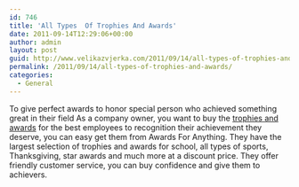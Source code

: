 ```yaml
---
id: 746
title: 'All Types  Of Trophies And Awards'
date: 2011-09-14T12:29:06+00:00
author: admin
layout: post
guid: http://www.velikazvjerka.com/2011/09/14/all-types-of-trophies-and-awards/
permalink: /2011/09/14/all-types-of-trophies-and-awards/
categories:
  - General
---
```

To give perfect awards to honor special person who achieved something great in their field As a company owner, you want to buy the [trophies and awards](http://www.awardsforanything.com/) for the best employees to recognition their achievement they deserve, you can easy get them from Awards For Anything. They have the largest selection of trophies and awards for school, all types of sports, Thanksgiving, star awards and much more at a discount price. They offer friendly customer service, you can buy confidence and give them to achievers.